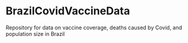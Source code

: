 # BrazilCovidVaccineData
Repository for data on vaccine coverage, deaths caused by Covid, and population size in Brazil
